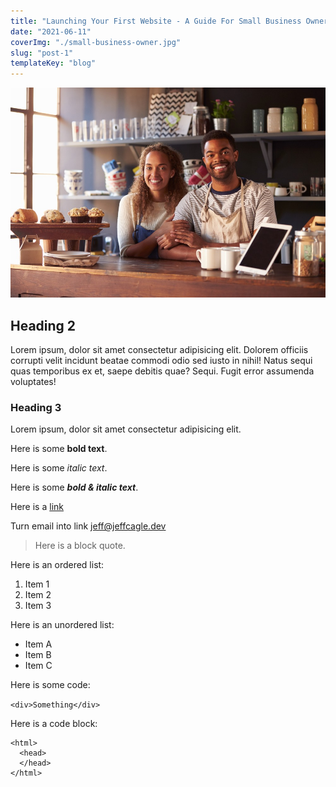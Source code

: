 ```yaml
---
title: "Launching Your First Website - A Guide For Small Business Owners"
date: "2021-06-11"
coverImg: "./small-business-owner.jpg"
slug: "post-1"
templateKey: "blog"
---
```


[![This is the alt tag](./small-business-owner.jpg "This is the title")](https://www.google.com)

## Heading 2

Lorem ipsum, dolor sit amet consectetur adipisicing elit. Dolorem
officiis corrupti velit incidunt beatae commodi odio sed iusto in
nihil! Natus sequi quas temporibus ex et, saepe debitis quae? Sequi.
Fugit error assumenda voluptates!

### Heading 3

Lorem ipsum, dolor sit amet consectetur adipisicing elit.

Here is some **bold text**.

Here is some _italic text_.

Here is some **_bold & italic text_**.

Here is a [link](https://www.google.com "Here is a link title")

Turn email into link <jeff@jeffcagle.dev>

> Here is a block quote.

Here is an ordered list:

1. Item 1
2. Item 2
3. Item 3

Here is an unordered list:

- Item A
- Item B
- Item C

Here is some code:

`<div>Something</div>`

Here is a code block:

    <html>
      <head>
      </head>
    </html>
